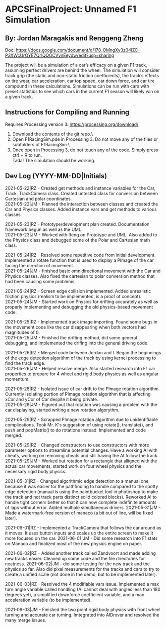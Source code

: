# APCSFinalProject: Unnamed F1 Simulation
## By: Jordan Maragakis and Renggeng Zheng
Doc: https://docs.google.com/document/d/178_OMngXy3z04lZC-P3XWcUrQYE7QrIQQOCVvnEeydw/edit?usp=sharing

The project will be a simulation of a car’s efficacy on a given F1 track, assuming perfect drivers are behind the wheel. The simulation will consider track grip (the static and non-static friction coefficients), the track’s effects on tire wear, car acceleration, car top speed, car down force, and car tire compound in these calculations. Simulations can be run with cars with preset statistics to see which cars in the current F1 season will likely win on a given track.

## Instructions for Compiling and Running
Requires Processing version 3: https://processing.org/download/

1. Download the contents of the git repo.\
2. Open F1RacingSim.pde in Processing 3. Do not move any of the files or subfolders of F1RacingSim.\
3. Once open in Processing 3, do not touch any of the code. Simply press ctrl + R to run.\
Tada! The simulation should be working.

## Dev Log (YYYY-MM-DD|Initials)
2021-05-22|RZ - Created get methods and instance variables for the Car, Track, TrackCamera class. Created untested class for conversion between Cartesian and polar coordinates.\
2021-05-22|JM - Planned the interaction between classes and created the Car and Physics classes. Added instance vars and get methods to various classes.

2021-05-23|RZ - Prototype/development plan created. Documentation framework begun as well as the UML.\
2021-05-23|JM - Worked with Reng on Prototype and UML. Also added to the Physics class and debugged some of the Polar and Cartesian math class.

2021-05-24|RZ - Resolved some repetitive code from initial development. Implemented a rotate function that is used to display a PImage of the car facing the direction of movement.\
2021-05-24|JM - finished basic omnidirectional movement with the Car and Physics classes. Also fixed the cartesian to polar conversion method that had been causing some problems.

2021-05-24|RZ - Screen edge collision implemented. Added unrealistic friction physics (realism to be implemented, is a proof of concept).\
2021-05-24|JM - Started work on Physics for drifting accurately as well as properly implementing and debugging the old physics-based movement code.

2021-05-25|RZ - Implemented track image importing. Found some bugs in the movement code like the car disappearing when both vectors had magnitudes of 0.\
2021-05-25|JM - Finished the drifting method, did some general debugging, and implemented the drifing into the general driving code.

2021-05-26|RZ - Merged code between Jordan and I. Began the beginnings of the edge detection algorithm of the track by using kernel processing to find the track edge.\
2021-05-26|JM - Helped resolve merge. Also started research into F1 car properties to prepare for 4 wheel and rigid body physics as well as angular momentum.

2021-05-28|RZ - Isolated issue of car drift to the PImage rotation algorithm. Currently isolating portion of PImage rotation algorithm that is affecting xCor and yCor of Car despite it being private.\
2021-05-28|JM - Figured out that rotation was causing a problem with the car displaying, started writing a new rotation algorythm.

2021-05-29|RZ - Scrapped PImage rotation algorithm due to unidentifiable complications. Took Mr. K's suggestion of using rotate(), translate(), and push and popMatrix() to do rotations instead. Implemented and code merged.

2021-05-29|RZ - Changed constructors to use constructors with more parameter options to streamline potential changes. Have a working AI with cheats, working on removing cheats and still having the AI follow the track.\
2021-05-29|JM - Worked out rotation for a rectangle that alligned with the actual car movements, started work on four wheel physics and the necessary rigid body physics.

2021-05-31|RZ - Changed algorithmic edge detection to a manual one because it was easier for the pathfinding to handle compared to the spotty edge detection (manual is using the paintbucket tool in photoshop to make the track and not track parts distinct solid colored blocks). Reworked AI to handle tight corners better so that it can now complete indefinite amounts of laps without error. Added multiple simultaneous drivers.
2021-05-31|JM - Made a watermark-free version of manaco (a bit out of line, will be fixed later). 

2021-06-01|RZ - Implemented a TrackCamera that follows the car around as it moves. It uses button inputs and scales up the entire screen to make it more focused on the car.
2021-06-01|JM - Did some research into F1 stats on Manaco and finalized most of the new physics engine on paper.

2021-06-02|RZ - Added another track called Zandvoort and made adding new tracks easier. Cleaned up some code and the file directories for neatness.
2021-06-02|JM - did some testing for the new track and the physics so far. Also did pixel measurements for the tracks and cars to try to create a unified scale (not done in the demo, but to be implemented later).

2021-06-03|RZ - Resolved the 4 modifiable vars issue. Implemented a max turn angle variable called handling (AI cannot deal with angles less than 180 degrees yet), a simplified downforce coefficient variable, and a max acceleration variable (to be implemented).

2021-06-03|JM - Finished the two point rigid body physics with front wheel turning and accurate car turning. Imtegrated into AIDrover and resolved the many merge issues.
